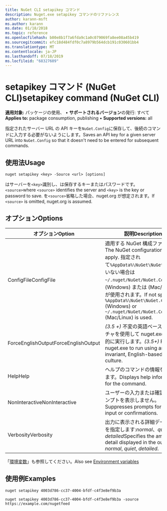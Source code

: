 ```yaml
---
title: NuGet CLI setapikey コマンド
description: Nuget.exe setapikey コマンドのリファレンス
author: karann-msft
ms.author: karann
ms.date: 01/18/2018
ms.topic: reference
ms.openlocfilehash: b00e8b1f7a6fda9c1a0c079069fa8ee08a45b419
ms.sourcegitcommit: efc18d484fdf0c7a8979b564dcb191c030601bb4
ms.translationtype: MT
ms.contentlocale: ja-JP
ms.lasthandoff: 07/18/2019
ms.locfileid: "68327609"
---
```

# <a name="setapikey-command-nuget-cli"></a><span data-ttu-id="811b8-103">setapikey コマンド (NuGet CLI)</span><span class="sxs-lookup"><span data-stu-id="811b8-103">setapikey command (NuGet CLI)</span></span>

<span data-ttu-id="811b8-104">**適用対象:** パッケージの使用、 &bullet; **サポートされるバージョン**の発行: すべて</span><span class="sxs-lookup"><span data-stu-id="811b8-104">**Applies to:** package consumption, publishing &bullet; **Supported versions:** all</span></span>

<span data-ttu-id="811b8-105">指定されたサーバー URL の API キーを`NuGet.Config`に保存して、後続のコマンドに入力する必要がないようにします。</span><span class="sxs-lookup"><span data-stu-id="811b8-105">Saves an API key for a given server URL into `NuGet.Config` so that it doesn't need to be entered for subsequent commands.</span></span>

## <a name="usage"></a><span data-ttu-id="811b8-106">使用法</span><span class="sxs-lookup"><span data-stu-id="811b8-106">Usage</span></span>

```cli
nuget setapikey <key> -Source <url> [options]
```

<span data-ttu-id="811b8-107">はサーバーを`<key>`識別し、は保存するキーまたはパスワードです。 `<source>`</span><span class="sxs-lookup"><span data-stu-id="811b8-107">where `<source>` identifies the server and `<key>` is the key or password to save.</span></span> <span data-ttu-id="811b8-108">を`<source>`省略した場合、nuget.org が想定されます。</span><span class="sxs-lookup"><span data-stu-id="811b8-108">If `<source>` is omitted, nuget.org is assumed.</span></span>

## <a name="options"></a><span data-ttu-id="811b8-109">オプション</span><span class="sxs-lookup"><span data-stu-id="811b8-109">Options</span></span>

| <span data-ttu-id="811b8-110">オプション</span><span class="sxs-lookup"><span data-stu-id="811b8-110">Option</span></span> | <span data-ttu-id="811b8-111">説明</span><span class="sxs-lookup"><span data-stu-id="811b8-111">Description</span></span> |
| --- | --- |
| <span data-ttu-id="811b8-112">ConfigFile</span><span class="sxs-lookup"><span data-stu-id="811b8-112">ConfigFile</span></span> | <span data-ttu-id="811b8-113">適用する NuGet 構成ファイル。</span><span class="sxs-lookup"><span data-stu-id="811b8-113">The NuGet configuration file to apply.</span></span> <span data-ttu-id="811b8-114">指定されて`%AppData%\NuGet\NuGet.Config`いない場合は`~/.nuget/NuGet/NuGet.Config` 、(Windows) または (Mac/Linux) が使用されます。</span><span class="sxs-lookup"><span data-stu-id="811b8-114">If not specified, `%AppData%\NuGet\NuGet.Config` (Windows) or `~/.nuget/NuGet/NuGet.Config` (Mac/Linux) is used.</span></span>|
| <span data-ttu-id="811b8-115">ForceEnglishOutput</span><span class="sxs-lookup"><span data-stu-id="811b8-115">ForceEnglishOutput</span></span> | <span data-ttu-id="811b8-116">*(3.5 +)* 不変の英語ベースのカルチャを使用して nuget.exe を強制的に実行します。</span><span class="sxs-lookup"><span data-stu-id="811b8-116">*(3.5+)* Forces nuget.exe to run using an invariant, English-based culture.</span></span> |
| <span data-ttu-id="811b8-117">Help</span><span class="sxs-lookup"><span data-stu-id="811b8-117">Help</span></span> | <span data-ttu-id="811b8-118">ヘルプのコマンドの情報を表示します。</span><span class="sxs-lookup"><span data-stu-id="811b8-118">Displays help information for the command.</span></span> |
| <span data-ttu-id="811b8-119">NonInteractive</span><span class="sxs-lookup"><span data-stu-id="811b8-119">NonInteractive</span></span> | <span data-ttu-id="811b8-120">ユーザーの入力または確認のプロンプトを表示しません。</span><span class="sxs-lookup"><span data-stu-id="811b8-120">Suppresses prompts for user input or confirmations.</span></span> |
| <span data-ttu-id="811b8-121">Verbosity</span><span class="sxs-lookup"><span data-stu-id="811b8-121">Verbosity</span></span> | <span data-ttu-id="811b8-122">出力に表示される詳細データの量を指定します:*normal*、*quiet*、*detailed*</span><span class="sxs-lookup"><span data-stu-id="811b8-122">Specifies the amount of detail displayed in the output: *normal*, *quiet*, *detailed*.</span></span> |

<span data-ttu-id="811b8-123">「[環境変数](cli-ref-environment-variables.md)」も参照してください。</span><span class="sxs-lookup"><span data-stu-id="811b8-123">Also see [Environment variables](cli-ref-environment-variables.md)</span></span>

## <a name="examples"></a><span data-ttu-id="811b8-124">使用例</span><span class="sxs-lookup"><span data-stu-id="811b8-124">Examples</span></span>

```cli
nuget setapikey 4003d786-cc37-4004-bfdf-c4f3e8ef9b3a

nuget setapikey 4003d786-cc37-4004-bfdf-c4f3e8ef9b3a -source https://example.com/nugetfeed
```
